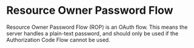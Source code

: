 # Resource Owner Password Flow

Resource Owner Password Flow (ROP) is an OAuth flow. This means the server
handles a plain-text password, and should only be used if the Authorization Code
Flow cannot be used.
